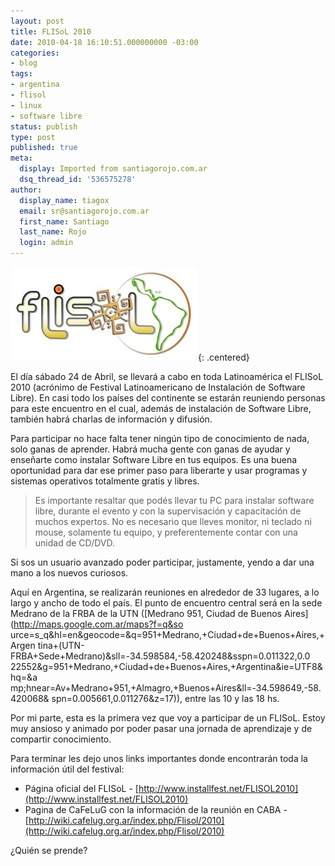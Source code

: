 ```yaml
---
layout: post
title: FLISoL 2010
date: 2010-04-18 16:10:51.000000000 -03:00
categories:
- blog
tags:
- argentina
- flisol
- linux
- software libre
status: publish
type: post
published: true
meta:
  display: Imported from santiagorojo.com.ar
  dsq_thread_id: '536575278'
author:
  display_name: tiagox
  email: sr@santiagorojo.com.ar
  first_name: Santiago
  last_name: Rojo
  login: admin
---
```

![FLISoL 2010](/assets/flisol-logo.jpg "FLISoL 2010"){: .centered}

El día sábado 24 de Abril, se llevará a cabo en toda Latinoamérica el FLISoL
2010 (acrónimo de Festival Latinoamericano de Instalación de Software Libre). En
casi todo los países del continente se estarán reuniendo personas para este
encuentro en el cual, además de instalación de Software Libre, también habrá
charlas de información y difusión.

Para participar no hace falta tener ningún tipo de conocimiento de nada, solo
ganas de aprender. Habrá mucha gente con ganas de ayudar y enseñarte como
instalar Software Libre en tus equipos. Es una buena oportunidad para dar ese
primer paso para liberarte y usar programas y sistemas operativos totalmente
gratis y libres.

> Es importante resaltar que podés llevar tu PC para instalar software libre,
> durante el evento y con la supervisación y capacitación de muchos expertos. No
> es necesario que lleves monitor, ni teclado ni mouse, solamente tu equipo, y
> preferentemente contar con una unidad de CD/DVD.

Si sos un usuario avanzado poder participar, justamente, yendo a dar una mano a
los nuevos curiosos.

Aquí en Argentina, se realizarán reuniones en alrededor de 33 lugares, a lo
largo y ancho de todo el país. El punto de encuentro central será en la sede
Medrano de la FRBA de la UTN ([Medrano 951, Ciudad de Buenos
Aires](http://maps.google.com.ar/maps?f=q&so
urce=s_q&hl=en&geocode=&q=951+Medrano,+Ciudad+de+Buenos+Aires,+Argen tina+(UTN-
FRBA+Sede+Medrano)&sll=-34.598584,-58.420248&sspn=0.011322,0.0
22552&g=951+Medrano,+Ciudad+de+Buenos+Aires,+Argentina&ie=UTF8&hq=&a
mp;hnear=Av+Medrano+951,+Almagro,+Buenos+Aires&ll=-34.598649,-58.420068&
spn=0.005661,0.011276&z=17)), entre las 10 y las 18 hs.

Por mi parte, esta es la primera vez que voy a participar de un FLISoL. Estoy
muy ansioso y animado por poder pasar una jornada de aprendizaje y de compartir
conocimiento.

Para terminar les dejo unos links importantes donde encontrarán toda la
información útil del festival:

* Página oficial del FLISoL - [http://www.installfest.net/FLISOL2010](http://www.installfest.net/FLISOL2010)
* Pagina de CaFeLuG con la información de la reunión en CABA - [http://wiki.cafelug.org.ar/index.php/Flisol/2010](http://wiki.cafelug.org.ar/index.php/Flisol/2010)

¿Quién se prende?
